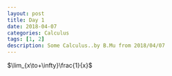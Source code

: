 ```yaml
---
layout: post
title: Day 1
date: 2018-04-07
categories: Calculus
tags: [1, 2]
description: Some Calculus..by B.Mu from 2018/04/07
---
```

<script type="text/javascript" src="http://cdn.mathjax.org/mathjax/latest/MathJax.js?config=default"></script>
$\lim_{x\to+\infty}\frac{1}{x}$
